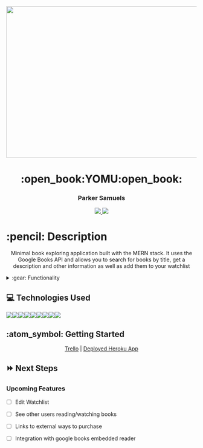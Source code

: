 <link rel="images" href="images">
<div align="center">
   <img src="book-explorer/public/library.jpg" width="800" height="400"/>
</div>

<div align="center">
  <h1>:open_book:YOMU:open_book:</h1>
  <h3>Parker Samuels</h3>
  <a href="https://github.com/prkrsamuels7"_target="_blank">
    <img src="https://img.shields.io/badge/-Portfolio:_prkrsamuels.github.io-darkgreen?style=flat&logo=medium"/>
  </a>
  <a href="https://www.linkedin.com/in/parkersamuels/" target="_blank">
    <img src="https://img.shields.io/badge/-linkedin.com/in/ParkerSamuels-blue?style=flat&``logo=Linkedin&logoColor=white">
  </a> 
</div>


<h1>:pencil: Description</h1>
<p align="center" >Minimal book exploring application built with the MERN stack. It uses the Google Books API and allows you to search for books by title, get a description and other information as well as add them to your watchlist</p>

<details>
<summary>:gear: Functionality</summary>

  | Description | Screenshot(Mobile) |
  |------------ | ------------|
  | <h3 align="center">Landing Page</h3> | <img src="main_app/static/images/landingPage.png" width="700"/>
  | <h3 align="center">Search Results Page</h3> | <img src="main_app/static/images/searchResults.png" width="700"/>
  | <h3 align="center">Movie Detail 1/2</h3> | <img src="main_app/static/images/movieDetail1.png" width="700"/>
  | <h3 align="center">Movie Detail 2/2</h3> | <img src="main_app/static/images/movieDetail2.png" width="700"/>
  | <h3 align="center">Cart</h3> | <img src="main_app/static/images/cart.png" width="700">
  | <h3 align="center">Checkout</h3> | <img src="main_app/static/images/checkout.png" width="700"/>
  | <h3 align="center">Order History</h3> | <img src="main_app/static/images/orderHistory.png" width="700"/>
  | <h3 align="center">Profile Page</h3> | <img src="main_app/static/images/profilePage.png" width="700"/>
</details>

## :computer: Technologies Used
<img src="https://img.shields.io/badge/React-20232A?style=for-the-badge&logo=react&logoColor=61DAFB"><img src="https://img.shields.io/badge/Express.js-000000?style=for-the-badge&logo=express&logoColor=white"><img src="https://img.shields.io/badge/Node.js-339933?style=for-the-badge&logo=nodedotjs&logoColor=white"><img src="https://img.shields.io/badge/MongoDB-4EA94B?style=for-the-badge&logo=mongodb&logoColor=white"><img src="https://img.shields.io/badge/JavaScript-323330?style=for-the-badge&logo=javascript&logoColor=F7DF1E"><img src="https://img.shields.io/badge/CSS3-1572B6?style=for-the-badge&logo=css3&logoColor=white"><img src="https://img.shields.io/badge/HTML5-E34F26?style=for-the-badge&logo=html5&logoColor=white"><img src="https://img.shields.io/badge/Heroku-430098?style=for-the-badge&logo=heroku&logoColor=white"><img src="https://img.shields.io/badge/GitHub-100000?style=for-the-badge&logo=github&logoColor=white">
 

<h2> :atom_symbol: Getting Started </h2>
<div align="center">
<a href="https://trello.com/b/skNpBEl4/book-explorer">Trello</a> |
<a href="https://yomu-app.herokuapp.com/">Deployed Heroku App</a>
</div>

## :fast_forward: Next Steps   
### Upcoming Features

- [ ] Edit Watchlist

- [ ] See other users reading/watching books 

- [ ] Links to external ways to purchase

- [ ] Integration with google books embedded reader